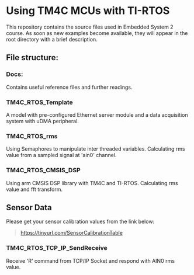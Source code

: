 # Using TM4C MCUs with TI-RTOS
This repository contains the source files used in Embedded System 2 course. 
As soon as new examples become available, they will appear in the root directory with a brief description.

## File structure:
 ### Docs: 
  Contains useful reference files and further readings.
 
 ### TM4C_RTOS_Template 
  A model with pre-configured Ethernet server module and a data acquisition system with uDMA peripheral.

 ### TM4C_RTOS_rms
  Using Semaphores to manipulate inter threaded variables. 
  Calculating rms value from a sampled signal at 'ain0' channel.
  
  ### TM4C_RTOS_CMSIS_DSP
   Using arm CMSIS DSP library with TM4C and TI-RTOS.
   Calculating rms value and fft transform.
  
## Sensor Data
 Please get your sensor calibration values from the link below:
 > https://tinyurl.com/SensorCalibrationTable
 
  ### TM4C_RTOS_TCP_IP_SendReceive
   Receive 'R' command from TCP/IP Socket and respond with AIN0 rms value.
 
